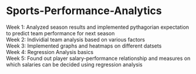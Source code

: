 # Sports-Performance-Analytics

Week 1: Analyzed season results and implemented pythagorian expectation to predict team performance for next season \
Week 2: Individial team analysis based on various factors \
Week 3: Implemented graphs and heatmaps on different datsets \
Week 4: Regression Analysis basics \
Week 5: Found out player salary-performance relationship and measures on which salaries can be decided using regression analysis
